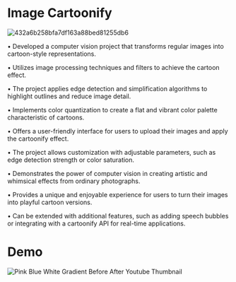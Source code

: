 # Image Cartoonify

![432a6b258bfa7df163a88bed81255db6](https://github.com/Jai-Doshi/image_cartoonify/assets/62877713/71897bf2-9336-4542-85bf-6e08cb555917)

•	Developed a computer vision project that transforms regular images into cartoon-style representations.

•	Utilizes image processing techniques and filters to achieve the cartoon effect.

•	The project applies edge detection and simplification algorithms to highlight outlines and reduce image detail.

•	Implements color quantization to create a flat and vibrant color palette characteristic of cartoons.

•	Offers a user-friendly interface for users to upload their images and apply the cartoonify effect.

•	The project allows customization with adjustable parameters, such as edge detection strength or color saturation.

•	Demonstrates the power of computer vision in creating artistic and whimsical effects from ordinary photographs.

•	Provides a unique and enjoyable experience for users to turn their images into playful cartoon versions.

•	Can be extended with additional features, such as adding speech bubbles or integrating with a cartoonify API for real-time applications.

# Demo
![Pink   Blue   White Gradient Before   After Youtube Thumbnail](https://github.com/Jai-Doshi/image_cartoonify/assets/62877713/4ffeacf2-2d08-4d13-8731-c3217bfaf06c)
